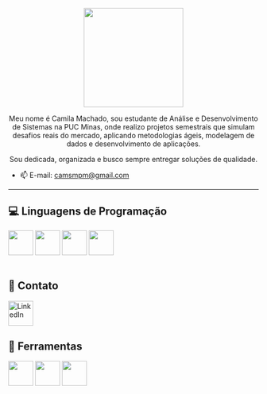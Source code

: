 <p align="center">
  <img src="https://pa1.aminoapps.com/6493/1ea239d4c28186844fc4cece2c78453297a99027_hq.gif" width="200"/>
</p>

<p align="center"> Meu nome é Camila Machado, sou estudante de Análise e Desenvolvimento de Sistemas na PUC Minas, onde realizo projetos semestrais que simulam desafios reais do mercado, aplicando metodologias ágeis, modelagem de dados e desenvolvimento de aplicações. </p>
  <p align="center"> Sou dedicada, organizada e busco sempre entregar soluções de qualidade.</p>
  
* 📫 E-mail: camsmpm@gmail.com
---

## 💻 Linguagens de Programação

<div>
  <img src="https://cdn.jsdelivr.net/gh/devicons/devicon/icons/csharp/csharp-original.svg" width="50"/>
  <img src="https://cdn.jsdelivr.net/gh/devicons/devicon/icons/html5/html5-original.svg" width="50"/>
  <img src="https://cdn.jsdelivr.net/gh/devicons/devicon/icons/css3/css3-original.svg" width="50"/>
  <img src="https://cdn.jsdelivr.net/gh/devicons/devicon/icons/javascript/javascript-original.svg" width="50"/>
</div>

<br>

## 💌 Contato

<a href="https://www.linkedin.com/in/cammilamachado/" target="_blank">
  <img src="https://cdn.jsdelivr.net/gh/devicons/devicon/icons/linkedin/linkedin-original.svg" width="50" alt="LinkedIn" />
</a>


## 📂 Ferramentas

<p align = "left">
<!-- Figma -->
<img src="https://cdn.jsdelivr.net/gh/devicons/devicon/icons/figma/figma-original.svg" width="50"/> 
<!-- Trello -->
<img src="https://cdn.jsdelivr.net/gh/devicons/devicon/icons/trello/trello-plain.svg" width="50"/>
<!-- Google Drive -->
<img src="https://upload.wikimedia.org/wikipedia/commons/d/da/Google_Drive_logo.png" width="50"/>
  
</p>







